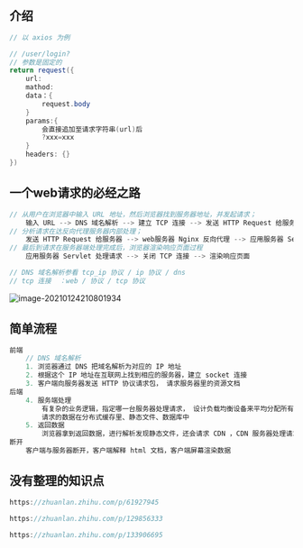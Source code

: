 ## 介绍

```java
// 以 axios 为例

// /user/login?
// 参数是固定的
return request({
    url:
    mathod:
    data：{
        request.body
    }
    params:{
        会直接追加至请求字符串(url)后
		?xxx=xxx            
    }
    headers: {}
})
```







## 一个web请求的必经之路

```js
// 从用户在浏览器中输入 URL 地址，然后浏览器找到服务器地址，并发起请求；
	输入 URL --> DNS 域名解析 --> 建立 TCP 连接 --> 发送 HTTP Request 给服务器
// 分析请求在达反向代理服务器内部处理；
	发送 HTTP Request 给服务器 --> web服务器 Nginx 反向代理 --> 应用服务器 Servlet 处理请求
// 最后到请求在服务器端处理完成后，浏览器渲染响应页面过程
    应用服务器 Servlet 处理请求 --> 关闭 TCP 连接 --> 渲染响应页面

// DNS 域名解析参看 tcp_ip 协议 / ip 协议 / dns
// tcp 连接  ：web / 协议 / tcp 协议
```

![image-20210124210801934](image-20210124210801934.png)



## 简单流程

```js
前端	
	// DNS 域名解析
	1. 浏览器通过 DNS 把域名解析为对应的 IP 地址
    2. 根据这个 IP 地址在互联网上找到相应的服务器，建立 socket 连接
    3. 客户端向服务器发送 HTTP 协议请求包， 请求服务器里的资源文档
后端
	4. 服务端处理
    	有复杂的业务逻辑，指定哪一台服务器处理请求， 设计负载均衡设备来平均分配所有的用户
        请求的数据在分布式缓存里、静态文件、数据库中
    5. 返回数据
    	浏览器拿到返回数据，进行解析发现静态文件，还会请求 CDN ，CDN 服务器处理请求
断开
	客户端与服务器断开，客户端解释 html 文档，客户端屏幕渲染数据
```





## 没有整理的知识点

```js
https://zhuanlan.zhihu.com/p/61927945

https://zhuanlan.zhihu.com/p/129856333

https://zhuanlan.zhihu.com/p/133906695
```













































































































